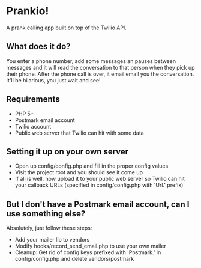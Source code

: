 # Prankio!
A prank calling app built on top of the Twilio API.

## What does it do?
You enter a phone number, add some messages an pauses between messages and it will read the conversation to that person when they pick up their phone.
After the phone call is over, it email email you the conversation. It'll be hilarious, you just wait and see!

## Requirements

* PHP 5+
* Postmark email account
* Twilio account
* Public web server that Twilio can hit with some data

## Setting it up on your own server

* Open up config/config.php and fill in the proper config values
* Visit the project root and you should see it come up
* If all is well, now upload it to your public web server so Twilio can hit your callback URLs (specified in config/config.php with 'Url.' prefix)

## But I don't have a Postmark email account, can I use something else?
Absolutely, just follow these steps:

* Add your mailer lib to vendors
* Modify hooks/record_send_email.php to use your own mailer
* Cleanup: Get rid of config keys prefixed with 'Postmark.' in config/config.php and delete vendors/postmark